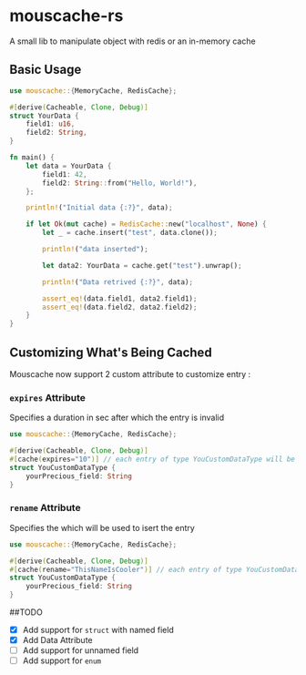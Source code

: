 # mouscache-rs
A small lib to manipulate object with redis or an in-memory cache

## Basic Usage
```rust
use mouscache::{MemoryCache, RedisCache};

#[derive(Cacheable, Clone, Debug)]
struct YourData {
    field1: u16,
    field2: String,
}

fn main() {
    let data = YourData {
        field1: 42,
        field2: String::from("Hello, World!"),
    };

    println!("Initial data {:?}", data);

    if let Ok(mut cache) = RedisCache::new("localhost", None) {
        let _ = cache.insert("test", data.clone());

        println!("data inserted");

        let data2: YourData = cache.get("test").unwrap();

        println!("Data retrived {:?}", data);

        assert_eq!(data.field1, data2.field1);
        assert_eq!(data.field2, data2.field2);
    }
}
```

## Customizing What's Being Cached
Mouscache now support 2 custom attribute to customize entry :

### `expires` Attribute
Specifies a duration in sec after which the entry is invalid
```rust
use mouscache::{MemoryCache, RedisCache};

#[derive(Cacheable, Clone, Debug)]
#[cache(expires="10")] // each entry of type YouCustomDataType will be valid 10 sec.
struct YouCustomDataType {
    yourPrecious_field: String
}
```

### `rename` Attribute
Specifies the which will be used to isert the entry
```rust
use mouscache::{MemoryCache, RedisCache};

#[derive(Cacheable, Clone, Debug)]
#[cache(rename="ThisNameIsCooler")] // each entry of type YouCustomDataType will be inserted with ThisNameIsCooler
struct YouCustomDataType {
    yourPrecious_field: String
}
```

##TODO
- [x] Add support for `struct` with named field
- [x] Add Data Attribute
- [ ] Add support for unnamed field
- [ ] Add support for `enum`
